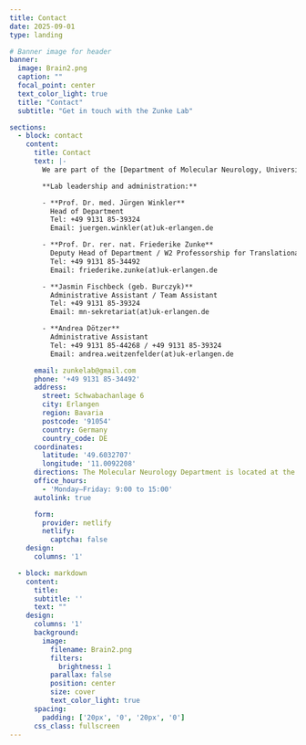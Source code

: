 ```yaml
---
title: Contact
date: 2025-09-01
type: landing

# Banner image for header
banner:
  image: Brain2.png
  caption: ""
  focal_point: center
  text_color_light: true
  title: "Contact"
  subtitle: "Get in touch with the Zunke Lab"

sections:
  - block: contact
    content:
      title: Contact
      text: |-
        We are part of the [Department of Molecular Neurology, University Hospital Erlangen](https://www.molekulare-neurologie.uk-erlangen.de/forschung-und-lehre/w1-professur-fuer-translationale-neurowissenschaften/).

        **Lab leadership and administration:**

        - **Prof. Dr. med. Jürgen Winkler**  
          Head of Department  
          Tel: +49 9131 85-39324  
          Email: juergen.winkler(at)uk-erlangen.de  

        - **Prof. Dr. rer. nat. Friederike Zunke**  
          Deputy Head of Department / W2 Professorship for Translational Neurosciences  
          Tel: +49 9131 85-34492  
          Email: friederike.zunke(at)uk-erlangen.de  

        - **Jasmin Fischbeck (geb. Burczyk)**  
          Administrative Assistant / Team Assistant  
          Tel: +49 9131 85-39324  
          Email: mn-sekretariat(at)uk-erlangen.de  

        - **Andrea Dötzer**  
          Administrative Assistant  
          Tel: +49 9131 85-44268 / +49 9131 85-39324  
          Email: andrea.weitzenfelder(at)uk-erlangen.de  

      email: zunkelab@gmail.com
      phone: '+49 9131 85-34492'
      address:
        street: Schwabachanlage 6
        city: Erlangen
        region: Bavaria
        postcode: '91054'
        country: Germany
        country_code: DE
      coordinates:
        latitude: '49.6032707'
        longitude: '11.0092208'
      directions: The Molecular Neurology Department is located at the University Hospital Erlangen, Schwabachanlage 6.
      office_hours:
        - 'Monday–Friday: 9:00 to 15:00'
      autolink: true

      form:
        provider: netlify
        netlify:
          captcha: false
    design:
      columns: '1'

  - block: markdown
    content:
      title:
      subtitle: ''
      text: ""
    design:
      columns: '1'
      background:
        image: 
          filename: Brain2.png
          filters:
            brightness: 1
          parallax: false
          position: center
          size: cover
          text_color_light: true
      spacing:
        padding: ['20px', '0', '20px', '0']
      css_class: fullscreen
---
```

